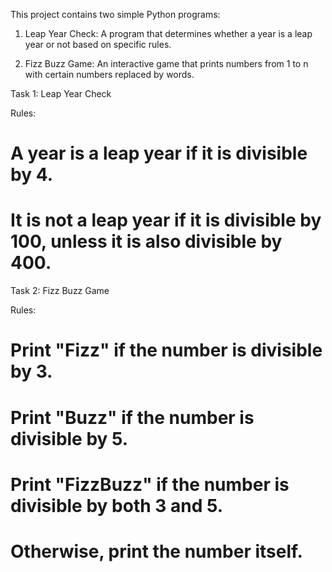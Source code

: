 This project contains two simple Python programs:

1. Leap Year Check:
   A program that determines whether a year is a leap year or not based on specific rules.

2. Fizz Buzz Game:
   An interactive game that prints numbers from 1 to n with certain numbers replaced by words.

Task 1: Leap Year Check

Rules:
# A year is a leap year if it is divisible by 4.
# It is not a leap year if it is divisible by 100, unless it is also divisible by 400.

Task 2: Fizz Buzz Game

Rules:
# Print "Fizz" if the number is divisible by 3.
# Print "Buzz" if the number is divisible by 5.
# Print "FizzBuzz" if the number is divisible by both 3 and 5.
# Otherwise, print the number itself.
